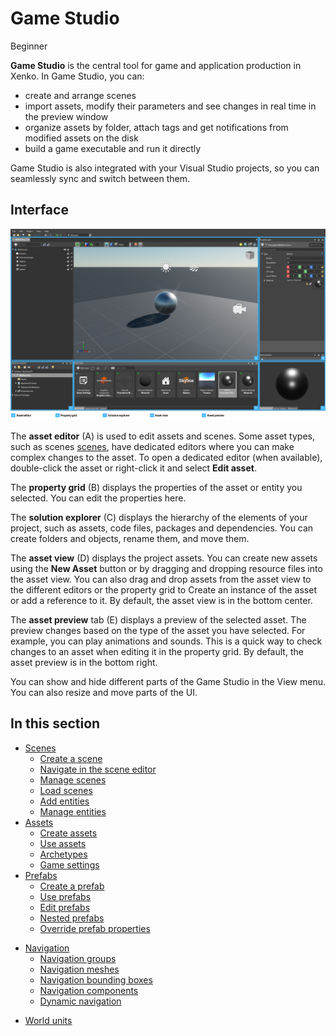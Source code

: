 # Game Studio

<span class="label label-doc-level">Beginner</span>

**Game Studio** is the central tool for game and application production in Xenko. In Game Studio, you can:

* create and arrange scenes
* import assets, modify their parameters and see changes in real time in the preview window
* organize assets by folder, attach tags and get notifications from modified assets on the disk
* build a game executable and run it directly

Game Studio is also integrated with your Visual Studio projects, so you can seamlessly sync and switch between them.

## Interface

![Game Studio](../get-started/media/game-studio-main-interface.png)

The **asset editor** (A) is used to edit assets and scenes. Some asset types, such as scenes [scenes](create-a-scene.md), have dedicated editors where you can make complex changes to the asset. To open a dedicated editor (when available), double-click the asset or right-click it and select **Edit asset**.

The **property grid** (B) displays the properties of the asset or entity you selected. You can edit the properties here.

The **solution explorer** (C) displays the hierarchy of the elements of your project, such as assets, code files, packages and dependencies. You can create folders and objects, rename them, and move them.

The **asset view** (D) displays the project assets. You can create new assets using the **New Asset** button or by dragging and dropping resource files into the asset view. You can also drag and drop assets from the asset view to the different editors or the property grid to Create an instance of the asset or add a reference to it. By default, the asset view is in the bottom center.

The **asset preview** tab (E) displays a preview of the selected asset. The preview changes based on the type of the asset you have selected. For example, you can play animations and sounds. This is a quick way to check changes to an asset when editing it in the property grid. By default, the asset preview is in the bottom right.

You can show and hide different parts of the Game Studio in the View menu. You can also resize and move parts of the UI.

## In this section

* [Scenes](scenes.md)
    * [Create a scene](create-a-scene.md)
    * [Navigate in the scene editor](navigate-in-the-scene-editor.md)
    * [Manage scenes](manage-scenes.md)
    * [Load scenes](load-scenes.md)
    * [Add entities](add-entities.md)
    * [Manage entities](manage-entities.md)
* [Assets](assets.md)
    * [Create assets](create-assets.md)
    * [Use assets](use-assets.md)
    * [Archetypes](archetypes.md)
    * [Game settings](game-settings.md) 
* [Prefabs](prefabs.md)
    * [Create a prefab](create-a-prefab.md)
    * [Use prefabs](use-prefabs.md)
    * [Edit prefabs](edit-prefabs.md)
    * [Nested prefabs](nested-prefabs.md)
    * [Override prefab properties](override-prefab-properties.md)
+ [Navigation](navigation.md)
    * [Navigation groups](navigation-groups.md)
    * [Navigation meshes](navigation-meshes.md)
    * [Navigation bounding boxes](navigation-bounding-boxes.md)
    * [Navigation components](navigation-components.md)
    * [Dynamic navigation](dynamic-navigation.md)
* [World units](world-units.md)